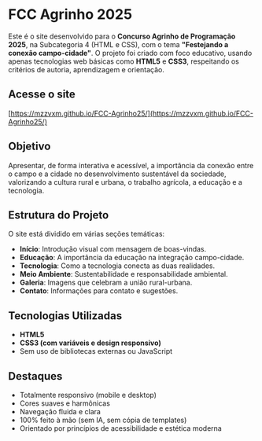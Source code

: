 # FCC Agrinho 2025

Este é o site desenvolvido para o **Concurso Agrinho de Programação 2025**, na Subcategoria 4 (HTML e CSS), com o tema **"Festejando a conexão campo-cidade"**. O projeto foi criado com foco educativo, usando apenas tecnologias web básicas como **HTML5** e **CSS3**, respeitando os critérios de autoria, aprendizagem e orientação.

## Acesse o site

[https://mzzvxm.github.io/FCC-Agrinho25/](https://mzzvxm.github.io/FCC-Agrinho25/)

## Objetivo

Apresentar, de forma interativa e acessível, a importância da conexão entre o campo e a cidade no desenvolvimento sustentável da sociedade, valorizando a cultura rural e urbana, o trabalho agrícola, a educação e a tecnologia.

## Estrutura do Projeto

O site está dividido em várias seções temáticas:

- **Início**: Introdução visual com mensagem de boas-vindas.
- **Educação**: A importância da educação na integração campo-cidade.
- **Tecnologia**: Como a tecnologia conecta as duas realidades.
- **Meio Ambiente**: Sustentabilidade e responsabilidade ambiental.
- **Galeria**: Imagens que celebram a união rural-urbana.
- **Contato**: Informações para contato e sugestões.

## Tecnologias Utilizadas

- **HTML5**
- **CSS3 (com variáveis e design responsivo)**
- Sem uso de bibliotecas externas ou JavaScript

## Destaques

- Totalmente responsivo (mobile e desktop)
- Cores suaves e harmônicas
- Navegação fluida e clara
- 100% feito à mão (sem IA, sem cópia de templates)
- Orientado por princípios de acessibilidade e estética moderna
